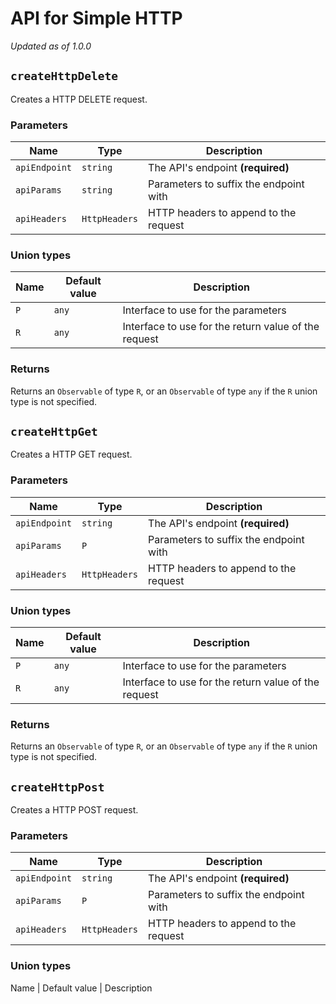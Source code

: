 # API for Simple HTTP

_Updated as of 1.0.0_

## `createHttpDelete`

Creates a HTTP DELETE request.

### Parameters

Name | Type | Description
---|---|---
`apiEndpoint` | `string` | The API's endpoint **(required)**
`apiParams` | `string` | Parameters to suffix the endpoint with
`apiHeaders` | `HttpHeaders` | HTTP headers to append to the request

### Union types

Name | Default value | Description
---|---|---
`P` | `any` | Interface to use for the parameters
`R` | `any` | Interface to use for the return value of the request

### Returns

Returns an `Observable` of type `R`, or an `Observable` of type `any` if the `R` union type is not specified.

## `createHttpGet`

Creates a HTTP GET request.

### Parameters

Name | Type | Description
---|---|---
`apiEndpoint` | `string` | The API's endpoint **(required)**
`apiParams` | `P` | Parameters to suffix the endpoint with
`apiHeaders` | `HttpHeaders` | HTTP headers to append to the request

### Union types

Name | Default value | Description
---|---|---
`P` | `any` | Interface to use for the parameters
`R` | `any` | Interface to use for the return value of the request

### Returns

Returns an `Observable` of type `R`, or an `Observable` of type `any` if the `R` union type is not specified.

## `createHttpPost`

Creates a HTTP POST request.

### Parameters

Name | Type | Description
---|---|---
`apiEndpoint` | `string` | The API's endpoint **(required)**
`apiParams` | `P` | Parameters to suffix the endpoint with
`apiHeaders` | `HttpHeaders` | HTTP headers to append to the request

### Union types

Name | Default value | Description

